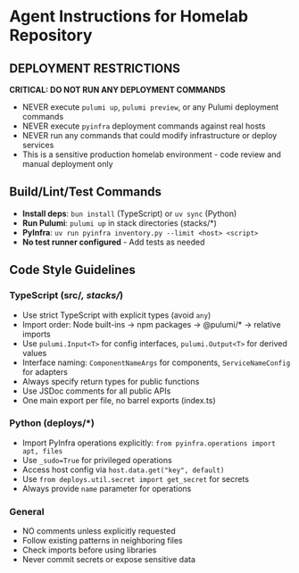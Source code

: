 # Agent Instructions for Homelab Repository

## DEPLOYMENT RESTRICTIONS
**CRITICAL: DO NOT RUN ANY DEPLOYMENT COMMANDS**
- NEVER execute `pulumi up`, `pulumi preview`, or any Pulumi deployment commands
- NEVER execute `pyinfra` deployment commands against real hosts
- NEVER run any commands that could modify infrastructure or deploy services
- This is a sensitive production homelab environment - code review and manual deployment only

## Build/Lint/Test Commands
- **Install deps**: `bun install` (TypeScript) or `uv sync` (Python)
- **Run Pulumi**: `pulumi up` in stack directories (stacks/*)
- **PyInfra**: `uv run pyinfra inventory.py --limit <host> <script>`
- **No test runner configured** - Add tests as needed

## Code Style Guidelines

### TypeScript (src/*, stacks/*)
- Use strict TypeScript with explicit types (avoid `any`)
- Import order: Node built-ins → npm packages → @pulumi/* → relative imports
- Use `pulumi.Input<T>` for config interfaces, `pulumi.Output<T>` for derived values
- Interface naming: `ComponentNameArgs` for components, `ServiceNameConfig` for adapters
- Always specify return types for public functions
- Use JSDoc comments for all public APIs
- One main export per file, no barrel exports (index.ts)

### Python (deploys/*)
- Import PyInfra operations explicitly: `from pyinfra.operations import apt, files`
- Use `_sudo=True` for privileged operations
- Access host config via `host.data.get("key", default)`
- Use `from deploys.util.secret import get_secret` for secrets
- Always provide `name` parameter for operations

### General
- NO comments unless explicitly requested
- Follow existing patterns in neighboring files
- Check imports before using libraries
- Never commit secrets or expose sensitive data